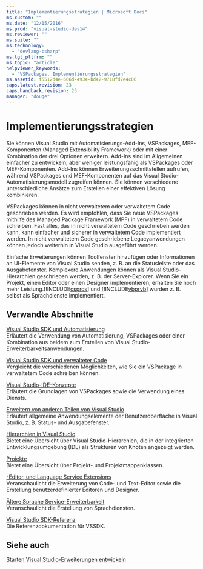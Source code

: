 ```yaml
---
title: "Implementierungsstrategien | Microsoft Docs"
ms.custom: ""
ms.date: "12/15/2016"
ms.prod: "visual-studio-dev14"
ms.reviewer: ""
ms.suite: ""
ms.technology: 
  - "devlang-csharp"
ms.tgt_pltfrm: ""
ms.topic: "article"
helpviewer_keywords: 
  - "VSPackages, Implementierungsstrategien"
ms.assetid: f5512d4e-666d-4934-bd42-9718fd7e4c06
caps.latest.revision: 23
caps.handback.revision: 23
manager: "douge"
---
```

# Implementierungsstrategien
Sie können Visual Studio mit Automatisierungs\-Add\-Ins, VSPackages, MEF\-Komponenten \(Managed Extensibility Framework\) oder mit einer Kombination der drei Optionen erweitern. Add\-Ins sind im Allgemeinen einfacher zu entwickeln, aber weniger leistungsfähig als VSPackages oder MEF\-Komponenten. Add\-Ins können Erweiterungsschnittstellen aufrufen, während VSPackages und MEF\-Komponenten auf das Visual Studio\-Automatisierungsmodell zugreifen können. Sie können verschiedene unterschiedliche Ansätze zum Erstellen einer effektiven Lösung kombinieren.  
  
 VSPackages können in nicht verwaltetem oder verwaltetem Code geschrieben werden. Es wird empfohlen, dass Sie neue VSPackages mithilfe des Managed Package Framework \(MPF\) in verwaltetem Code schreiben. Fast alles, das in nicht verwaltetem Code geschrieben werden kann, kann einfacher und sicherer in verwaltetem Code implementiert werden. In nicht verwaltetem Code geschriebene Legacyanwendungen können jedoch weiterhin in Visual Studio ausgeführt werden.  
  
 Einfache Erweiterungen können Toolfenster hinzufügen oder Informationen an UI\-Elemente von Visual Studio senden, z. B. an die Statusleiste oder das Ausgabefenster. Komplexere Anwendungen können als Visual Studio\-Hierarchien geschrieben werden, z. B. der Server\-Explorer. Wenn Sie ein Projekt, einen Editor oder einen Designer implementieren, erhalten Sie noch mehr Leistung.[!INCLUDE[csprcs](../data-tools/includes/csprcs_md.md)] und [!INCLUDE[vbprvb](../code-quality/includes/vbprvb_md.md)] wurden z. B. selbst als Sprachdienste implementiert.  
  
## Verwandte Abschnitte  
 [Visual Studio SDK und Automatisierung](../Topic/Visual%20Studio%20SDK%20and%20Automation.md)  
 Erläutert die Verwendung von Automatisierung, VSPackages oder einer Kombination aus beidem zum Erstellen von Visual Studio\-Erweiterbarkeitsanwendungen.  
  
 [Visual Studio SDK und verwalteter Code](../misc/visual-studio-sdk-and-managed-code.md)  
 Vergleicht die verschiedenen Möglichkeiten, wie Sie ein VSPackage in verwaltetem Code schreiben können.  
  
 [Visual Studio\-IDE\-Konzepte](../misc/visual-studio-ide-concepts.md)  
 Erläutert die Grundlagen von VSPackages sowie die Verwendung eines Diensts.  
  
 [Erweitern von anderen Teilen von Visual Studio](../extensibility/extending-other-parts-of-visual-studio.md)  
 Erläutert allgemeine Anwendungselemente der Benutzeroberfläche in Visual Studio, z. B. Status\- und Ausgabefenster.  
  
 [Hierarchien in Visual Studio](../extensibility/internals/hierarchies-in-visual-studio.md)  
 Bietet eine Übersicht über Visual Studio\-Hierarchien, die in der integrierten Entwicklungsumgebung \(IDE\) als Strukturen von Knoten angezeigt werden.  
  
 [Projekte](../extensibility/internals/projects.md)  
 Bietet eine Übersicht über Projekt\- und Projektmappenklassen.  
  
 [\-Editor, und Language Service Extensions](../extensibility/editor-and-language-service-extensions.md)  
 Veranschaulicht die Erweiterung von Code\- und Text\-Editor sowie die Erstellung benutzerdefinierter Editoren und Designer.  
  
 [Ältere Sprache Service\-Erweiterbarkeit](../extensibility/internals/legacy-language-service-extensibility.md)  
 Veranschaulicht die Erstellung von Sprachdiensten.  
  
 [Visual Studio SDK\-Referenz](../extensibility/visual-studio-sdk-reference.md)  
 Die Referenzdokumentation für VSSDK.  
  
## Siehe auch  
 [Starten Visual Studio\-Erweiterungen entwickeln](../extensibility/starting-to-develop-visual-studio-extensions.md)